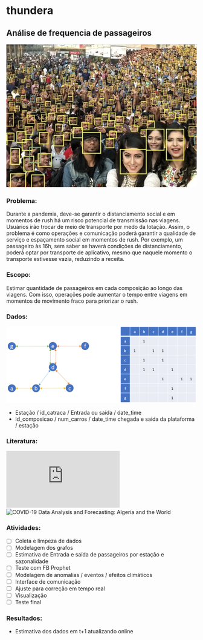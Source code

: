 # thundera
## Análise de frequencia de passageiros

![Crowd](crowd.jpg)

### Problema: 
Durante a pandemia, deve-se garantir o distanciamento social e em momentos de rush há um risco potencial de transmissão nas viagens. 
Usuários irão trocar de meio de transporte por medo da lotação.  Assim, o problema é como operações e comunicação poderá garantir a qualidade de serviço e espaçamento social em momentos de rush. 
Por exemplo, um passageiro às 16h, sem saber se haverá condições de distanciamento, poderá optar por transporte de aplicativo, mesmo que naquele momento o transporte estivesse vazia, reduzindo a receita.
### Escopo: 
Estimar quantidade de passageiros em cada composição ao longo das viagens. Com isso, operações pode aumentar o tempo entre viagens em momentos de movimento fraco para priorizar o rush. 
### Dados:
![Estações](mapa.png)
* Estação / id_catraca / Entrada ou saída / date_time
* Id_composicao / num_carros / date_time chegada e saída da plataforma / estação

### Literatura:
![Deep and Confident Prediction for Time Series at Uber](https://arxiv.org/pdf/1709.01907.pdf)
![COVID-19 Data Analysis and Forecasting: Algeria and the World](https://arxiv.org/pdf/2007.09755)

### Atividades:
- [ ] Coleta e limpeza de dados
- [ ] Modelagem dos grafos
- [ ] Estimativa de Entrada e saída de passageiros por estação e sazonalidade
- [ ] Teste com FB Prophet
- [ ] Modelagem de anomalias / eventos / efeitos climáticos
- [ ] Interface de comunicação
- [ ] Ajuste para correção em tempo real
- [ ] Visualização
- [ ] Teste final

### Resultados:
* Estimativa dos dados em t+1 atualizando online

